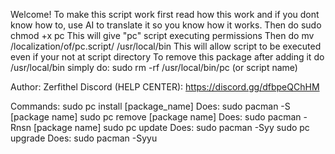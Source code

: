 Welcome!
To make this script work first read how this work and if you dont know how to, use AI to translate it so you know how it works.
Then do
sudo chmod +x pc
This will give "pc" script executing permissions
Then do
mv /localization/of/pc.script/ /usr/local/bin
This will allow script to be executed even if your not at script directory
To remove this package after adding it do /usr/local/bin simply do:
sudo rm -rf /usr/local/bin/pc (or script name)

Author: Zerfithel
Discord (HELP CENTER): https://discord.gg/dfbpeQChHM

Commands:
sudo pc install [package_name]
Does: sudo pacman -S [package name]
sudo pc remove [package name]
Does: sudo pacman -Rnsn [package name]
sudo pc update
Does: sudo pacman -Syy
sudo pc upgrade
Does: sudo pacman -Syyu
